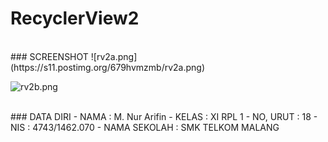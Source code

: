 # RecyclerView2

<br>
### SCREENSHOT
![rv2a.png](https://s11.postimg.org/679hvmzmb/rv2a.png)

![rv2b.png](https://s14.postimg.org/7j0jvhoc1/rv2b.png)

<br>
### DATA DIRI
- NAMA          : M. Nur Arifin
- KELAS         : XI RPL 1
- NO, URUT      : 18
- NIS           : 4743/1462.070
- NAMA SEKOLAH  : SMK TELKOM MALANG

